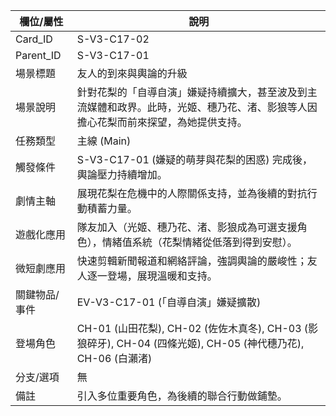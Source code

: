 | 欄位/屬性 | 說明 |
|---|---|
| Card_ID | S-V3-C17-02 |
| Parent_ID | S-V3-C17-01 |
| 場景標題 | 友人的到來與輿論的升級 |
| 場景說明 | 針對花梨的「自導自演」嫌疑持續擴大，甚至波及到主流媒體和政界。此時，光姬、穗乃花、渚、影狼等人因擔心花梨而前來探望，為她提供支持。 |
| 任務類型 | 主線 (Main) |
| 觸發條件 | S-V3-C17-01 (嫌疑的萌芽與花梨的困惑) 完成後，輿論壓力持續增加。 |
| 劇情主軸 | 展現花梨在危機中的人際關係支持，並為後續的對抗行動積蓄力量。 |
| 遊戲化應用 | 隊友加入（光姬、穗乃花、渚、影狼成為可選支援角色），情緒值系統（花梨情緒從低落到得到安慰）。 |
| 微短劇應用 | 快速剪輯新聞報道和網絡評論，強調輿論的嚴峻性；友人逐一登場，展現溫暖和支持。 |
| 關鍵物品/事件 | EV-V3-C17-01 (「自導自演」嫌疑擴散) |
| 登場角色 | CH-01 (山田花梨), CH-02 (佐佐木真冬), CH-03 (影狼碎牙), CH-04 (四條光姬), CH-05 (神代穗乃花), CH-06 (白瀨渚) |
| 分支/選項 | 無 |
| 備註 | 引入多位重要角色，為後續的聯合行動做鋪墊。
